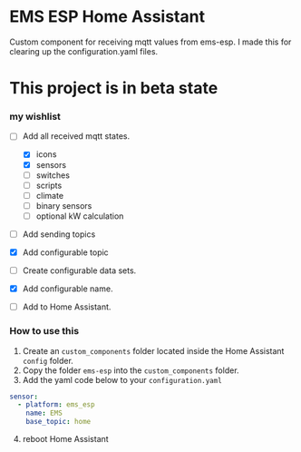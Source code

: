 # EMS ESP Home Assistant
Custom component for receiving mqtt values from ems-esp. I made this for clearing up the configuration.yaml files. 
 

# This project is in beta state

### my wishlist

- [ ] Add all received mqtt states.
  - [x] icons 
  - [x] sensors
  - [ ] switches
  - [ ] scripts
  - [ ] climate
  - [ ] binary sensors
  - [ ] optional kW calculation
- [ ] Add sending topics
- [x] Add configurable topic
- [ ] Create configurable data sets.
- [x] Add configurable name.
- [ ] Add to Home Assistant.


### How to use this

1. Create an `custom_components` folder located inside the Home Assistant `config` folder.
2. Copy the folder `ems-esp` into the `custom_components` folder. 
3. Add the yaml code below to your `configuration.yaml`
```yaml
sensor: 
  - platform: ems_esp
    name: EMS
    base_topic: home
```
4. reboot Home Assistant
